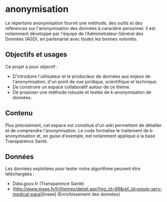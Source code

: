 # anonymisation

Le répertoire anonymisation fournit une méthode, des outils et des références sur l'anonymisation des données à caractère personnel.
Il est notamment développé par l'équipe de l'Administrateur Général des Données (AGD), en partenariat avec toutes les bonnes volontés.

## Objectifs et usages  

Ce projet  a pour objectif : 
+ D'introduire l'utilisateur et le producteur de données aux enjeux de l'anonymisation, d'un point de vue juridique, scientifique et technique.
+ De construire un espace collaboratif autour de ce thème.
+ De proposer une méthode robuste et testée de k-anonymisation de données.  

## Contenu  

Plus précisément, cet espace est constitué d'un wiki permettent de détailler et de comprendre l'anonymisation. 
Le code formalise le traitement de k-anonymisation et, en guise d'exemple, est notamment appliqué à la base Transparence Santé.

## Données

Les données exploitées pour tester notre algorithme peuvent être téléchargées : 
* Data.gouv.fr (Transparence Santé)
* (http://www.insee.fr/fr/themes/detail.asp?reg_id=99&ref_id=equip-serv-medical-para)[Insee] (Enrichissement des données)
